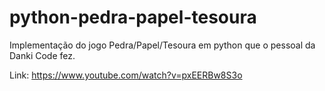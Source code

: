 # python-pedra-papel-tesoura
Implementação do jogo Pedra/Papel/Tesoura em python que o pessoal da Danki Code fez.

Link: https://www.youtube.com/watch?v=pxEERBw8S3o
